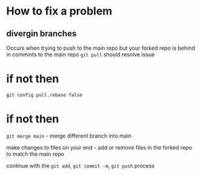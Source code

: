 # How to fix a problem
## divergin branches
Occurs when trying to push to the main repo but your forked repo is behind in commints to the main repo
`git pull` should resolve issue

# if not then

`git config pull.rebase false`

# if not then

`git merge main` - merge different branch into main

make changes to files on your end - add or remove files in the forked repo to match the main repo

continue with the `git add`, `git commit -m`, `git push` process

